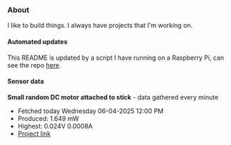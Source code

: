### About
I like to build things. I always have projects that I'm working on.

#### Automated updates
This README is updated by a script I have running on a Raspberry Pi, can see the repo [here](https://github.com/jdc-cunningham/raspi-git-repo-updater).

#### Sensor data


**Small random DC motor attached to stick** - data gathered every minute
- Fetched today Wednesday 06-04-2025 12:00 PM
- Produced: 1.649 mW
- Highest: 0.024V 0.0008A
- [Project link](https://github.com/jdc-cunningham/turbine-raspi)